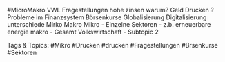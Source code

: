  #MicroMakro VWL Fragestellungen
   hohe zinsen warum?
   Geld Drucken ?
   Probleme im Finanzsystem
   Börsenkurse
   Globalisierung
   Digitalisierung
 unterschiede Mirko Makro
   Mikro
    - Einzelne Sektoren
    - z.b. erneuerbare energie
   makro
    - Gesamt Volkswirtschaft
    - Subtopic 2

   Tags & Topics:
   #Mikro
   #Drucken
   #drucken
   #Fragestellungen
   #Brsenkurse
   #Sektoren